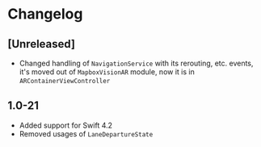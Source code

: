 # Changelog

## [Unreleased]

- Changed handling of `NavigationService` with its rerouting, etc. events, it's moved out of `MapboxVisionAR` module, now it is in `ARContainerViewController`

## 1.0-21

- Added support for Swift 4.2
- Removed usages of `LaneDepartureState`
